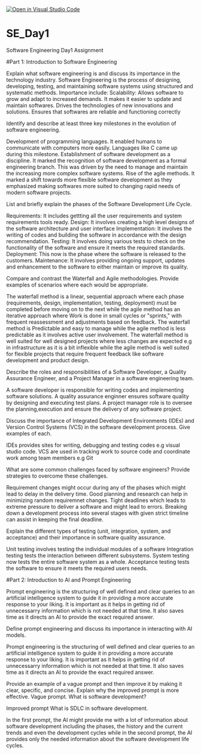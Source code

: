 [![Open in Visual Studio Code](https://classroom.github.com/assets/open-in-vscode-2e0aaae1b6195c2367325f4f02e2d04e9abb55f0b24a779b69b11b9e10269abc.svg)](https://classroom.github.com/online_ide?assignment_repo_id=18454247&assignment_repo_type=AssignmentRepo)
# SE_Day1
Software Engineering Day1 Assignment

#Part 1: Introduction to Software Engineering

Explain what software engineering is and discuss its importance in the technology industry.
Software Engineering is the process of designing, developing, testing, and maintaining software systems using structured and systematic methods.
Importance include:
  Scalability: Allows software to grow and adapt to increased demands.
  It makes it easier to update and maintain softwares.
  Drives the technologies of new innovations and solutions.
  Ensures that softwares are reliable and functioning correctly

Identify and describe at least three key milestones in the evolution of software engineering.

Development of programming languages.
          It enabled humans to communicate with computers more easily. Languages like C came up during this milestone.
  Establishment of software development as a discipline.
          It marked the recognition of software development as a formal engineering branch.  This was driven by the need to manage and maintain the increasing more complex 
          software systems.
  Rise of the agile methods.
          It marked a shift towards more flexible software development as they emphasized making softwares more suited to changing rapid needs of modern software projects.


List and briefly explain the phases of the Software Development Life Cycle.

Requirements:  It includes gettting all the user requirements and system requirements tools ready.
   Design:  It involves creating a high level designs of the software architecture and user interface
   Implementation: It involves the writing of codes and building the software in accordance with the design recommendation.
   Testing: It involves doing various tests to check on the functionality of the software and ensure it meets the required standards.
   Deployment:  This now is the phase where the software is released to the customers.
   Maintenance:  It involves providing ongoing support, updates and enhancement to the software to either maintain or improve its quality.
   
Compare and contrast the Waterfall and Agile methodologies. Provide examples of scenarios where each would be appropriate.

The waterfall method is a linear, sequential approach where each phase (requirements, design, implementation, testing, deployment) must be completed before moving on to the next while the agile method has an iterative approach where Work is done in small cycles or "sprints," with frequent reassessment and adjustments based on feedback.
    The waterfall method is Predictable and easy to manage while the agile method is less predictable as it involves active user involvement.
    The waterfall method is well suited for well designed projects where less changes are expected e.g in infrastructure as it is a bit inflexible while the agile method is well suited for flexible projects that require frequent feedback like software development and product design.


Describe the roles and responsibilities of a Software Developer, a Quality Assurance Engineer, and a Project Manager in a software engineering team.

A software developer is responsible for writing codes and implementing software solutions.
   A quality assurance enginner ensures software quality by designing and executing test plans.
   A project manager role is to oversee the planning,execution and ensure the delivery of any software project.

Discuss the importance of Integrated Development Environments (IDEs) and Version Control Systems (VCS) in the software development process. Give examples of each.

 IDEs provides sites for writing, debugging and testing codes e.g visual studio code.
    VCS are used in tracking work to source code and coordinate work among team members e.g Git

What are some common challenges faced by software engineers? Provide strategies to overcome these challenges.

Requirement changes might occur during any of the phases which might lead to delay in the delivery time.  Good planning and research can help in minimizing random 
     requiremnet changes.
     Tight deadlines which leads to extreme pressure to deliver a software and might lead to errors.  Breaking down a development process into several stages with given 
     strict timeline can assist in keeping the final deadline.

Explain the different types of testing (unit, integration, system, and acceptance) and their importance in software quality assurance.

 Unit testing involves testing the individual modules of a software
   Integration testing tests the interaction between different subsystems.
   System testing now tests the entire software system as a whole.
   Acceptance testing tests the software to ensure it meets the required users needs.

#Part 2: Introduction to AI and Prompt Engineering

 Prompt engineering is the structuring of well defined and clear queries to an artificial intelligence system to guide it in providing a more accurate response to your 
  liking.
  It is important as it helps in getting rid of unnecessarry information which is not needed at that time.  It also saves time as it directs an AI to provide the exact required  answer.

Define prompt engineering and discuss its importance in interacting with AI models.

 Prompt engineering is the structuring of well defined and clear queries to an artificial intelligence system to guide it in providing a more accurate response to your 
  liking.
  It is important as it helps in getting rid of unnecessarry information which is not needed at that time.  It also saves time as it directs an AI to provide the exact required  answer.
  

Provide an example of a vague prompt and then improve it by making it clear, specific, and concise. Explain why the improved prompt is more effective.
Vague prompt.
     What is software development?

Improved prompt
  What is SDLC in software development.

  In the first prompt, the  AI might provide me with a lot of information about software development including the phases, the history and the current trends and even the development cycles while in the second prompt, the AI provides only the needed information about the software development life cycles.

